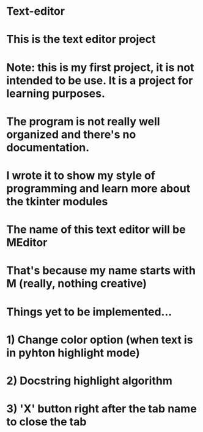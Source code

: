 # Text-editor
# 
# This is the text editor project
#
# Note: this is my first project, it is not intended to be use. It is a project for learning purposes.
#       The program is not really well organized and there's no documentation.
#       I wrote it to show my style of programming and learn more about the tkinter modules
#
# The name of this text editor will be MEditor
# That's because my name starts with M (really, nothing creative)
#
#
# Things yet to be implemented...
# 1) Change color option (when text is in pyhton highlight mode)
# 2) Docstring highlight algorithm
# 3) 'X' button right after the tab name to close the tab
#
